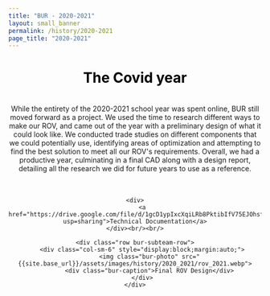 ```yaml
---
title: "BUR - 2020-2021"
layout: small_banner
permalink: /history/2020-2021
page_title: "2020-2021"
---
```


<div class="bur-text-container" style="text-align:center;">
    <h1 style="color:black;">The Covid year</h1><br/>
    <div class="bur-text">
        While the entirety of the 2020-2021 school year was spent online, BUR still moved forward as a project. We used the time to research different ways to make our ROV, and came out of the year with a preliminary design of what it could look like. We conducted trade studies on different components that we could potentially use, identifying areas of optimization and attempting to find the best solution to meet all our ROV's requirements. Overall, we had a productive year, culminating in a final CAD along with a design report, detailing all the research we did for future years to use as a reference.
    </div><br/><br/>

    <div>
        <a href="https://drive.google.com/file/d/1gcD1ypIxcXqiLRb8PktibIfV75EJOhsf/view?usp=sharing">Technical Documentation</a>
    </div><br/><br/>

    <div class="row bur-subteam-row">
        <div class="col-sm-6" style="display:block;margin:auto;">
            <img class="bur-photo" src="{{site.base_url}}/assets/images/history/2020_2021/rov_2021.webp">
            <div class="bur-caption">Final ROV Design</div>
        </div>
    </div>
</div>

